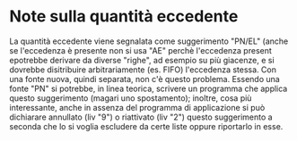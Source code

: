 # Note sulla quantità eccedente
La quantità eccedente viene segnalata come suggerimento "PN/EL" (anche se l'eccedenza è presente non si usa "AE" perchè l'eccedenza present epotrebbe derivare da diverse "righe", ad esempio su più giacenze, e si dovrebbe disitribuire arbitrariamente (es. FIFO) l'eccedenza stessa. Con una fonte nuova, quindi separata, non c'è questo problema.
Essendo una fonte "PN" si potrebbe, in linea teorica, scrivere un programma che applica questo suggerimento (magari uno spostamento); inoltre, cosa più interessante, anche in assenza del programma di applicazione si può dichiarare annullato (liv "9") o riattivato (liv "2") questo suggerimento a seconda che lo si voglia escludere da certe liste oppure riportarlo in esse.
